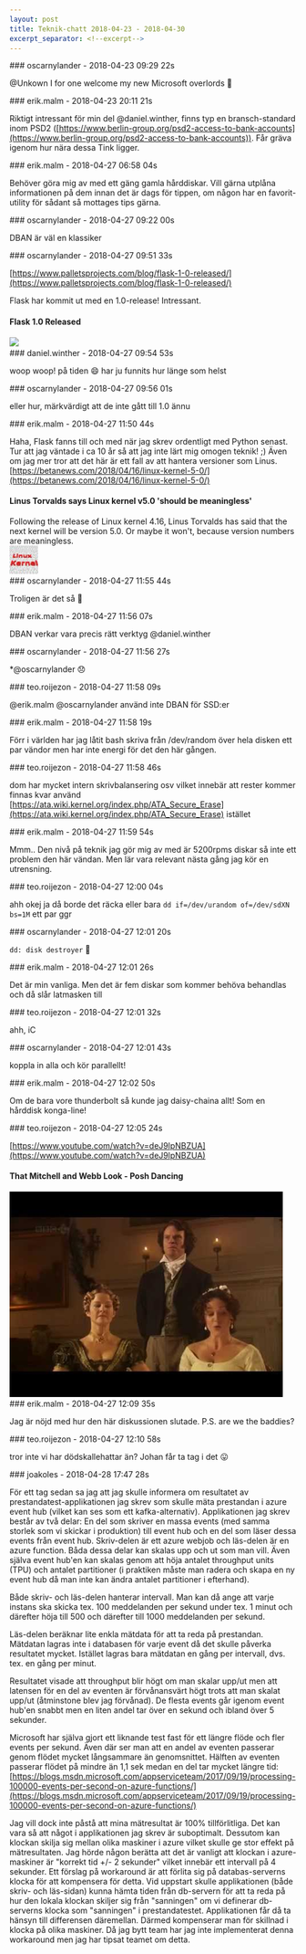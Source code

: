 ```yaml
---
layout: post
title: Teknik-chatt 2018-04-23 - 2018-04-30
excerpt_separator: <!--excerpt-->
---
```

<section class="message" markdown="1">
### oscarnylander - 2018-04-23 09:29 22s

@Unkown I for one welcome my new Microsoft overlords 🐧
</section>
<section class="message" markdown="1">
### erik.malm - 2018-04-23 20:11 21s

Riktigt intressant för min del @daniel.winther, finns typ en bransch-standard inom PSD2 ([https://www.berlin-group.org/psd2-access-to-bank-accounts](https://www.berlin-group.org/psd2-access-to-bank-accounts)). Får gräva igenom hur nära dessa Tink ligger.
</section>
<section class="message" markdown="1">
### erik.malm - 2018-04-27 06:58 04s

Behöver göra mig av med ett gäng gamla hårddiskar. Vill gärna utplåna informationen på dem innan det är dags för tippen, om någon har en favorit-utility för sådant så mottages tips gärna.
</section>
<section class="message" markdown="1">
### oscarnylander - 2018-04-27 09:22 00s

DBAN är väl en klassiker
</section>
<section class="message" markdown="1">
### oscarnylander - 2018-04-27 09:51 33s

[https://www.palletsprojects.com/blog/flask-1-0-released/](https://www.palletsprojects.com/blog/flask-1-0-released/)

Flask har kommit ut med en 1.0-release! Intressant.

<div class="attachment"><h4>Flask 1.0 Released</h4><div class="text"></div>
<a href="https://www.palletsprojects.com/blog/flask-1-0-released/"><img src="https://www.palletsprojects.com/og_image.png" fallback="Flask 1.0 Released"/></a></div>
    
</section>
<section class="message" markdown="1">
### daniel.winther - 2018-04-27 09:54 53s

woop woop! på tiden 😄
har ju funnits hur länge som helst
</section>
<section class="message" markdown="1">
### oscarnylander - 2018-04-27 09:56 01s

eller hur, märkvärdigt att de inte gått till 1.0 ännu
</section>
<section class="message" markdown="1">
### erik.malm - 2018-04-27 11:50 44s

Haha, Flask fanns till och med när jag skrev ordentligt med Python senast. Tur att jag väntade i ca 10 år så att jag inte lärt mig omogen teknik! ;)
Även om jag mer tror att det här är ett fall av att hantera versioner som Linus.
[https://betanews.com/2018/04/16/linux-kernel-5-0/](https://betanews.com/2018/04/16/linux-kernel-5-0/)

<div class="attachment"><h4>Linus Torvalds says Linux kernel v5.0 'should be meaningless'</h4><div class="text">Following the release of Linux kernel 4.16, Linus Torvalds has said that the next kernel will be version 5.0. Or maybe it won't, because version numbers are meaningless.</div>
<a href="https://betanews.com/2018/04/16/linux-kernel-5-0/"><div class="linkdiv"><img src="/assets/blogAssets/Linus Torvalds says Linux kernel v5.0 'should be meaningless'" fallback="Linus Torvalds says Linux kernel v5.0 'should be meaningless'"/></div></a></div>
    
</section>
<section class="message" markdown="1">
### oscarnylander - 2018-04-27 11:55 44s

Troligen är det så 🙂
</section>
<section class="message" markdown="1">
### erik.malm - 2018-04-27 11:56 07s

DBAN verkar vara precis rätt verktyg @daniel.winther
</section>
<section class="message" markdown="1">
### oscarnylander - 2018-04-27 11:56 27s

*@oscarnylander 😞
</section>
<section class="message" markdown="1">
### teo.roijezon - 2018-04-27 11:58 09s

@erik.malm @oscarnylander använd inte DBAN för SSD:er
</section>
<section class="message" markdown="1">
### erik.malm - 2018-04-27 11:58 19s

Förr i världen har jag låtit bash skriva från /dev/random över hela disken ett par vändor men har inte energi för det den här gången.
</section>
<section class="message" markdown="1">
### teo.roijezon - 2018-04-27 11:58 46s

dom har mycket intern skrivbalansering osv vilket innebär att rester kommer finnas kvar
använd [https://ata.wiki.kernel.org/index.php/ATA_Secure_Erase](https://ata.wiki.kernel.org/index.php/ATA_Secure_Erase) istället
</section>
<section class="message" markdown="1">
### erik.malm - 2018-04-27 11:59 54s

Mmm.. Den nivå på teknik jag gör mig av med är 5200rpms diskar så inte ett problem den här vändan. Men lär vara relevant nästa gång jag kör en utrensning.

<!--excerpt-->
</section>
<section class="message" markdown="1">
### teo.roijezon - 2018-04-27 12:00 04s

ahh okej
ja då borde det räcka
eller bara `dd if=/dev/urandom of=/dev/sdXN bs=1M` ett par ggr
</section>
<section class="message" markdown="1">
### oscarnylander - 2018-04-27 12:01 20s

`dd: disk destroyer` :parrot:
</section>
<section class="message" markdown="1">
### erik.malm - 2018-04-27 12:01 26s

Det är min vanliga. Men det är fem diskar som kommer behöva behandlas och då slår latmasken till
</section>
<section class="message" markdown="1">
### teo.roijezon - 2018-04-27 12:01 32s

ahh, iC
</section>
<section class="message" markdown="1">
### oscarnylander - 2018-04-27 12:01 43s

koppla in alla och kör parallellt!
</section>
<section class="message" markdown="1">
### erik.malm - 2018-04-27 12:02 50s

Om de bara vore thunderbolt så kunde jag daisy-chaina allt!
Som en hårddisk konga-line!
</section>
<section class="message" markdown="1">
### teo.roijezon - 2018-04-27 12:05 24s

[https://www.youtube.com/watch?v=deJ9lpNBZUA](https://www.youtube.com/watch?v=deJ9lpNBZUA)

<div class="attachment"><h4>That Mitchell and Webb Look - Posh Dancing</h4><div class="text"></div>
<a href="https://www.youtube.com/watch?v=deJ9lpNBZUA"><div class="linkdiv"><img src="/assets/blogAssets/That Mitchell and Webb Look - Posh Dancing" fallback="That Mitchell and Webb Look - Posh Dancing"/></div></a></div>
    
</section>
<section class="message" markdown="1">
### erik.malm - 2018-04-27 12:09 35s

Jag är nöjd med hur den här diskussionen slutade.
P.S. are we the baddies?
</section>
<section class="message" markdown="1">
### teo.roijezon - 2018-04-27 12:10 58s

tror inte vi har dödskallehattar än?
Johan får ta tag i det 😛
</section>
<section class="message" markdown="1">
### joakoles - 2018-04-28 17:47 28s

För ett tag sedan sa jag att jag skulle informera om resultatet av prestandatest-applikationen jag skrev som skulle mäta prestandan i azure event hub (vilket kan ses som ett kafka-alternativ). Applikationen jag skrev består av två delar: En del som skriver en massa events (med samma storlek som vi skickar i produktion) till event hub och en del som läser dessa events från event hub. Skriv-delen är ett azure webjob och läs-delen är en azure function. Båda dessa delar kan skalas upp och ut som man vill. Även själva event hub'en kan skalas genom att höja antalet throughput units (TPU) och antalet partitioner (i praktiken måste man radera och skapa en ny event hub då man inte kan ändra antalet partitioner i efterhand).

Både skriv- och läs-delen hanterar intervall. Man kan då ange att varje instans ska skicka tex. 100 meddelanden per sekund under tex. 1 minut och därefter höja till 500 och därefter till 1000 meddelanden per sekund. 

Läs-delen beräknar lite enkla mätdata för att ta reda på prestandan. Mätdatan lagras inte i databasen för varje event då det skulle påverka resultatet mycket. Istället lagras bara mätdatan en gång per intervall, dvs. tex. en gång per minut.

Resultatet visade att throughput blir högt om man skalar upp/ut men att latensen för en del av eventen är förvånansvärt högt trots att man skalat upp/ut (åtminstone blev jag förvånad). De flesta events går igenom event hub'en snabbt men en liten andel tar över en sekund och ibland över 5 sekunder.

Microsoft har själva gjort ett liknande test fast för ett längre flöde och fler events per sekund. Även där ser man att en andel av eventen passerar genom flödet mycket långsammare än genomsnittet. Hälften av eventen passerar flödet på mindre än 1,1 sek medan en del tar mycket längre tid: [https://blogs.msdn.microsoft.com/appserviceteam/2017/09/19/processing-100000-events-per-second-on-azure-functions/](https://blogs.msdn.microsoft.com/appserviceteam/2017/09/19/processing-100000-events-per-second-on-azure-functions/)

Jag vill dock inte påstå att mina mätresultat är 100% tillförlitliga. Det kan vara så att något i applikationen jag skrev är suboptimalt. Dessutom kan klockan skilja sig mellan olika maskiner i azure vilket skulle ge stor effekt på mätresultaten. Jag hörde någon berätta att det är vanligt att klockan i azure-maskiner är "korrekt tid +/- 2 sekunder" vilket innebär ett intervall på 4 sekunder. Ett förslag på workaround är att förlita sig på databas-serverns klocka för att kompensera för detta. Vid uppstart skulle applikationen (både skriv- och läs-sidan) kunna hämta tiden från db-servern för att ta reda på hur den lokala klockan skiljer sig från "sanningen" om vi definerar db-serverns klocka som "sanningen" i prestandatestet. Applikationen får då ta hänsyn till differensen däremellan. Därmed kompenserar man för skillnad i klocka på olika maskiner. Då jag bytt team har jag inte implementerat denna workaround men jag har tipsat teamet om detta.
</section>
